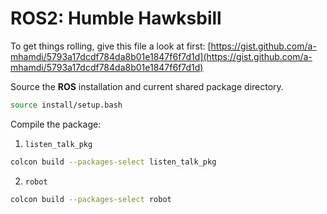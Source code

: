 # ROS2: Humble Hawksbill

To get things rolling, give this file a look at first: [https://gist.github.com/a-mhamdi/5793a17dcdf784da8b01e1847f6f7d1d](https://gist.github.com/a-mhamdi/5793a17dcdf784da8b01e1847f6f7d1d)

Source the **ROS** installation and current shared package directory.

```bash
source install/setup.bash
```
Compile the package:
1. `listen_talk_pkg`
```bash
colcon build --packages-select listen_talk_pkg
```
2. `robot`
```bash
colcon build --packages-select robot
```
